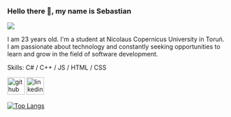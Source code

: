 ### Hello there 👋, my name is Sebastian
![](https://thorium.rocks/imgs/aboutme.png)

I am 23 years old. I'm a student at Nicolaus Copernicus University in Toruń. I am passionate about technology and constantly seeking opportunities to learn and grow in the field of software development.

Skills: C# / C++ / JS / HTML / CSS



[<img src='https://cdn.jsdelivr.net/npm/simple-icons@3.0.1/icons/github.svg' alt='github' height='40'>](https://github.com/https://github.com/SebastianSzt)  [<img src='https://cdn.jsdelivr.net/npm/simple-icons@3.0.1/icons/linkedin.svg' alt='linkedin' height='40'>](https://www.linkedin.com/in/https://www.linkedin.com/in/sebastianszt//)  

[![Top Langs](https://github-readme-stats.vercel.app/api/top-langs/?username=sebastianszt)](https://github.com/sebastianszt/github-readme-stats)

<!---
![GitHub stats](https://github-readme-stats.vercel.app/api?username=sebastianszt&show_icons=true)
--->
